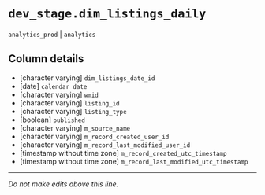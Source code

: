 # `dev_stage.dim_listings_daily`
`analytics_prod` | `analytics`

## Column details
* [character varying] `dim_listings_date_id`
* [date]      `calendar_date`
* [character varying] `wmid`
* [character varying] `listing_id`
* [character varying] `listing_type`
* [boolean]   `published`
* [character varying] `m_source_name`
* [character varying] `m_record_created_user_id`
* [character varying] `m_record_last_modified_user_id`
* [timestamp without time zone] `m_record_created_utc_timestamp`
* [timestamp without time zone] `m_record_last_modified_utc_timestamp`

-------------------------------------------------------------------------------
*Do not make edits above this line.*
